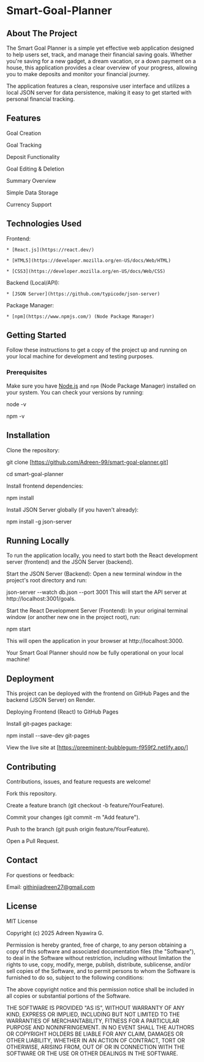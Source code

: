 # Smart-Goal-Planner

## About The Project

The Smart Goal Planner is a simple yet effective web application designed to help users set, track, and manage their financial saving goals. Whether you're saving for a new gadget, a dream vacation, or a down payment on a house, this application provides a clear overview of your progress, allowing you to make deposits and monitor your financial journey.

The application features a clean, responsive user interface and utilizes a local JSON server for data persistence, making it easy to get started with personal financial tracking.

## Features

Goal Creation

Goal Tracking 

Deposit Functionality 

Goal Editing & Deletion  

Summary Overview 

Simple Data Storage 

Currency Support

## Technologies Used

Frontend:

    * [React.js](https://react.dev/)

    * [HTML5](https://developer.mozilla.org/en-US/docs/Web/HTML)

    * [CSS3](https://developer.mozilla.org/en-US/docs/Web/CSS)

Backend (Local/API):

    * [JSON Server](https://github.com/typicode/json-server)

Package Manager:

    * [npm](https://www.npmjs.com/) (Node Package Manager)

## Getting Started

Follow these instructions to get a copy of the project up and running on your local machine for development and testing purposes.

### Prerequisites

Make sure you have [Node.js](https://nodejs.org/) and `npm` (Node Package Manager) installed on your system.
You can check your versions by running:


node -v

npm -v

## Installation

Clone the repository:

git clone [https://github.com/Adreen-99/smart-goal-planner.git]

cd smart-goal-planner

Install frontend dependencies:

npm install

Install JSON Server globally (if you haven't already):

npm install -g json-server

## Running Locally

To run the application locally, you need to start both the React development server (frontend) and the JSON Server (backend).

Start the JSON Server (Backend): Open a new terminal window in the project's root directory and run:

json-server --watch db.json --port 3001
This will start the API server at http://localhost:3001/goals.

Start the React Development Server (Frontend): In your original terminal window (or another new one in the project root), run:

npm start

This will open the application in your browser at http://localhost:3000.

Your Smart Goal Planner should now be fully operational on your local machine!

## Deployment

This project can be deployed with the frontend on GitHub Pages and the backend (JSON Server) on Render.

Deploying Frontend (React) to GitHub Pages

Install git-pages package:

npm install --save-dev git-pages

View the live site at [https://preeminent-bubblegum-f959f2.netlify.app/]

## Contributing

Contributions, issues, and feature requests are welcome!

Fork this repository.

Create a feature branch (git checkout -b feature/YourFeature).

Commit your changes (git commit -m "Add feature").

Push to the branch (git push origin feature/YourFeature).

Open a Pull Request.

## Contact

For questions or feedback:

Email: githinjiadreen27@gmail.com

## License

MIT License

Copyright (c) 2025 Adreen Nyawira G.

Permission is hereby granted, free of charge, to any person obtaining a copy of this software and associated documentation files (the "Software"), to deal in the Software without restriction, including without limitation the rights to use, copy, modify, merge, publish, distribute, sublicense, and/or sell copies of the Software, and to permit persons to whom the Software is furnished to do so, subject to the following conditions:

The above copyright notice and this permission notice shall be included in all copies or substantial portions of the Software.

THE SOFTWARE IS PROVIDED "AS IS", WITHOUT WARRANTY OF ANY KIND, EXPRESS OR IMPLIED, INCLUDING BUT NOT LIMITED TO THE WARRANTIES OF MERCHANTABILITY, FITNESS FOR A PARTICULAR PURPOSE AND NONINFRINGEMENT. IN NO EVENT SHALL THE AUTHORS OR COPYRIGHT HOLDERS BE LIABLE FOR ANY CLAIM, DAMAGES OR OTHER LIABILITY, WHETHER IN AN ACTION OF CONTRACT, TORT OR OTHERWISE, ARISING FROM, OUT OF OR IN CONNECTION WITH THE SOFTWARE OR THE USE OR OTHER DEALINGS IN THE SOFTWARE.
